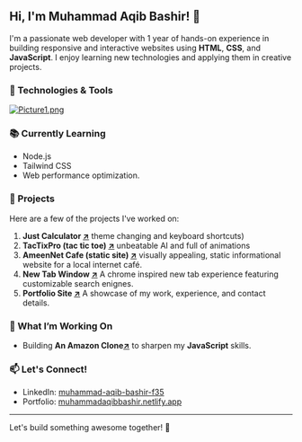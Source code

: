 ## Hi, I'm Muhammad Aqib Bashir! 👋

I'm a passionate web developer with 1 year of hands-on experience in building responsive and interactive websites using **HTML**, **CSS**, and **JavaScript**. I enjoy learning new technologies and applying them in creative projects.

### 🔧 Technologies & Tools
  [![Picture1.png](https://i.postimg.cc/7ZtgMJJj/Picture1.png)](https://postimg.cc/v49gGBzv)
  
### 📚 Currently Learning
- Node.js
- Tailwind CSS 
- Web performance optimization.

### 🌟 Projects
Here are a few of the projects I've worked on:

1. **Just Calculator [↗](https://justcalc.netlify.app)** theme changing and keyboard shortcuts) 
2. **TacTixPro (tac tic toe) [↗](https://tactixpro.netlify.app)** unbeatable AI and full of animations
3. **AmeenNet Cafe (static site) [↗](https://ameennetcafe.netlify.app)** visually appealing, static informational website for a local internet café. 
4. **New Tab Window [↗](https://netcafebrowser.netlify.app)** A chrome inspired new tab experience featuring customizable search enignes. 
5. **Portfolio Site [↗](https://muhammadaqibbashir.netlify.app)** A showcase of my work, experience, and contact details.


### 🌱 What I’m Working On
- Building **An Amazon Clone[↗](https://amznab.netlify.app)** to sharpen my **JavaScript** skills.
  
### 📫 Let's Connect!
- LinkedIn: [muhammad-aqib-bashir-f35](https://www.linkedin.com/in/muhammad-aqib-bashir-f35)
- Portfolio: [muhammadaqibbashir.netlify.app](https://muhammadaqibbashir.netlify.app)

---

Let's build something awesome together! 🚀
